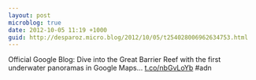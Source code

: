 ```yaml
---
layout: post
microblog: true
date: 2012-10-05 11:19 +1000
guid: http://desparoz.micro.blog/2012/10/05/t254028006962634753.html
---
```

Official Google Blog: Dive into the Great Barrier Reef with the first underwater panoramas in Google Maps… [t.co/nbGvLoYb](https://t.co/nbGvLoYb) #adn
